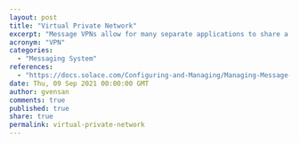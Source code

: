 ```yaml
---
layout: post
title: "Virtual Private Network"
excerpt: "Message VPNs allow for many separate applications to share a single Solace PubSub+ event broker while still remaining independent and separated. Basically, Message VPNs enable the virtualization of an event broker into many individual virtual event brokers."
acronym: "VPN"
categories:
  - "Messaging System"
references:
  - "https://docs.solace.com/Configuring-and-Managing/Managing-Message-VPNs.htm"
date: Thu, 09 Sep 2021 00:00:00 GMT
author: gvensan
comments: true
published: true
share: true
permalink: virtual-private-network
---
```

